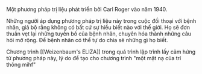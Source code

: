 Một phương pháp trị liệu phát triển bởi Carl Roger vào năm 1940.

Những người áp dụng phương pháp trị liệu này trong cuộc đối thoại với bệnh nhân, giả bộ rằng không có bất cứ sự hiểu biết nào với thế giới. Họ sẽ đơn thuần vẹt lại những tuyên bố của bệnh nhân, chuyên hóa thành những câu hỏi mở rộng. Để bệnh nhân có thể tự do chia sẻ những gì họ biết.

Chương trình [[Weizenbaum's ELIZA]] trong quá trình lập trình lấy cảm hứng từ phương pháp này, lý do để tạo cho chương trình "một mặt nạ của trí thông mihf"